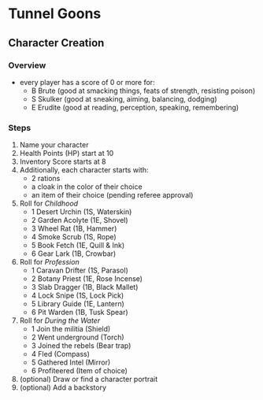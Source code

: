 # Tunnel Goons

## Character Creation

### Overview

- every player has a score of 0 or more for:
    - B Brute (good at smacking things, feats of strength, resisting poison)
    - S Skulker (good at sneaking, aiming, balancing, dodging)
    - E Erudite (good at reading, perception, speaking, remembering)
   
### Steps   

 1. Name your character
 2. Health Points (HP) start at 10
 3. Inventory Score starts at 8
 4. Additionally, each character starts with:
    - 2 rations
    - a cloak in the color of their choice
    - an item of their choice (pending referee approval)
 5. Roll for _Childhood_
    - 1 Desert Urchin (1S, Waterskin)
    - 2 Garden Acolyte (1E, Shovel)
    - 3 Wheel Rat (1B, Hammer)
    - 4 Smoke Scrub (1S, Rope)
    - 5 Book Fetch (1E, Quill & Ink)
    - 6 Gear Lark (1B, Crowbar)
 6. Roll for _Profession_
    - 1 Caravan Drifter (1S, Parasol)
    - 2 Botany Priest (1E, Rose Incense)
    - 3 Slab Dragger (1B, Black Mallet)
    - 4 Lock Snipe (1S, Lock Pick)
    - 5 Library Guide (1E, Lantern)
    - 6 Pit Warden (1B, Tusk Spear)
 7. Roll for _During the Water_
    - 1 Join the militia (Shield)
    - 2 Went underground (Torch)
    - 3 Joined the rebels (Bear trap)
    - 4 Fled (Compass)
    - 5 Gathered Intel (Mirror)
    - 6 Profiteered (Item of choice)
 8. (optional) Draw or find a character portrait
 9. (optional) Add a backstory
